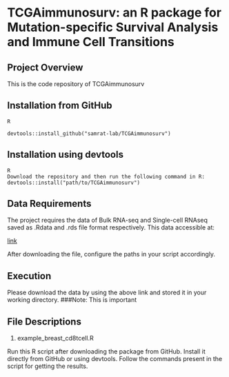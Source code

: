 # TCGAimmunosurv: an R package for Mutation-specific Survival Analysis and Immune Cell Transitions

## Project Overview

This is the code repository of TCGAimmunosurv

## Installation from GitHub

```
R

devtools::install_github("samrat-lab/TCGAimmunosurv")

```
## Installation using devtools
```
R
Download the repository and then run the following command in R:
devtools::install("path/to/TCGAimmunosurv")

```
## Data Requirements
The project requires the data of Bulk RNA-seq and Single-cell RNAseq saved as .Rdata and .rds file format respectively. This data accessible at:

[link](https://zenodo.org/records/14575108)

After downloading the file, configure the paths in your script accordingly.

## Execution
Please download the data by using the above link and stored it in your working directory. 
###Note: This is important

## File Descriptions

1. example_breast_cd8tcell.R

Run this R script after downloading the package from GitHub. Install it directly from GitHub or using devtools. Follow the commands present in the script for getting the results. 
